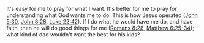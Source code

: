 It's easy for me to pray for what I want. It's better for me to pray for
understanding what God wants me to do. This is how Jesus operated ([John
5:30][John 5:30], [John 8:28][John 8:28], [Luke 22:42][Luke 22:42]). If I do
what he would have me do, and have faith, then he will do good things for me
([Romans 8:28][Romans 8:28], [Matthew 6:25-34][Matthew 6:25-34]); what kind of
dad wouldn't want the best for his kids?


[John 5:30]: https://www.blueletterbible.org/nasb/John/5/30 "(NET) 5:30 I can do nothing on my own initiative. Just as I hear, I judge, and my judgment is just, because I do not seek my own will, but the will of the one who sent me. "
[John 8:28]: https://www.blueletterbible.org/nasb/John/8/28 "(NET) 8:28 Then Jesus said, “When you lift up the Son of Man, then you will know that I am he, and I do nothing on my own initiative, but I speak just what the Father taught me. "
[Luke 22:42]: https://www.blueletterbible.org/nasb/Luke/22/42 "(NET) 22:42 “Father, if you are willing, take this cup away from me. Yet not my will but yours be done.” "
[Romans 8:28]: https://www.blueletterbible.org/nasb/Romans/8/28 "(NET) 8:28 And we know that all things work together for good for those who love God, who are called according to his purpose, "
[Matthew 6:25-34]: https://www.blueletterbible.org/nasb/Matthew/6/25-34 "(NET) Do Not Worry6:25 “Therefore I tell you, do not worry about your life, what you will eat or drink, or about your body, what you will wear. Isn’t there more to life than food and more to the body than clothing? 26 Look at the birds in the sky: They do not sow, or reap, or gather into barns, yet your heavenly Father feeds them. Aren’t you more valuable than they are? 27 And which of you by worrying can add even one hour to his life? 28 Why do you worry about clothing? Think about how the flowers of the field grow; they do not work or spin. 29 Yet I tell you that not even Solomon in all his glory was clothed like one of these! 30 And if this is how God clothes the wild grass, which is here today and tomorrow is tossed into the fire to heat the oven, won’t he clothe you even more, you people of little faith? 31 So then, don’t worry saying, ‘What will we eat?’ or ‘What will we drink?’ or ‘What will we wear?’ 32 For the unconverted pursue these things, and your heavenly Father knows that you need them. 33 But above all pursue his kingdom and righteousness, and all these things will be given to you as well. 34 So then, do not worry about tomorrow, for tomorrow will worry about itself. Today has enough trouble of its own. "
